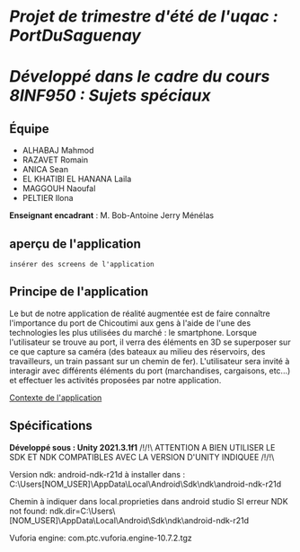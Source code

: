 # *Projet de trimestre d'été de l'uqac : PortDuSaguenay*
# *Développé dans le cadre du cours 8INF950 : Sujets spéciaux*
## Équipe

- ALHABAJ Mahmod
- RAZAVET Romain
- ANICA Sean
- EL KHATIBI EL HANANA Laila
- MAGGOUH Naoufal
- PELTIER Ilona

**Enseignant encadrant** : M. Bob-Antoine Jerry Ménélas

## aperçu de l'application

```insérer des screens de l'application```

## Principe de l'application

Le but de notre application de réalité augmentée est de faire connaître l'importance du port de Chicoutimi aux
gens à l'aide de l'une des technologies les plus utilisées du marché : le smartphone. 
Lorsque l'utilisateur se trouve au port, il verra des éléments en 3D se superposer sur ce que capture sa
caméra (des bateaux au milieu des réservoirs, des travailleurs, un train passant sur un chemin de fer).
L'utilisateur sera invité à interagir avec différents éléments du port (marchandises, cargaisons, etc...)
et effectuer les activités proposées par notre application.

[Contexte de l'application](https://docs.google.com/document/d/1pwcEbQwK07xHl-ZD4HcTFjl_ZeTIopkiK4terzdiKPg/edit?pli=1)

## Spécifications

**Développé sous : Unity 2021.3.1f1**
/!\/!\ ATTENTION A BIEN UTILISER LE SDK ET NDK COMPATIBLES AVEC LA VERSION D'UNITY INDIQUEE /!\/!\

Version ndk: android-ndk-r21d à installer dans : 
C\:\Users\[NOM_USER]\AppData\Local\Android\Sdk\ndk\android-ndk-r21d

Chemin à indiquer dans local.proprieties dans android studio SI erreur NDK not found: 
ndk.dir=C\:\\Users\\[NOM_USER]\\AppData\\Local\\Android\\Sdk\\ndk\\android-ndk-r21d

Vuforia engine:
com.ptc.vuforia.engine-10.7.2.tgz
